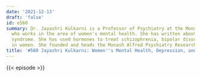 ```yaml
---
date: '2021-12-13'
draft: 'false'
id: e560
summary: Dr. Jayashri Kulkarni is a Professor of Psychiatry at the Monash University
  who works in the area of women's mental health. She has written about Premenstrual
  syndrome. She has used hormones to treat schizophrenia, bipolar disorder and depression
  in women. She founded and heads the Monash Alfred Psychiatry Research Centre.
title: '#560 Jayashri Kulkarni: Women''s Mental Health, Depression, and Clinical Research'
---
```

{{< episode >}}
